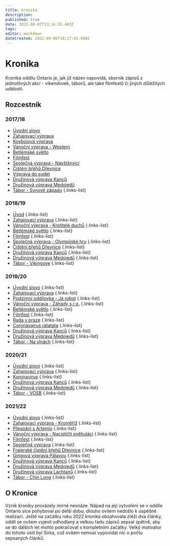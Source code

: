 ```yaml
---
title: kronika
description: 
published: true
date: 2022-09-07T13:14:55.483Z
tags: 
editor: markdown
dateCreated: 2022-09-06T18:27:43.690Z
---
```


# Kronika

Kronika oddílu Ontario je, jak již název napovídá, sborník zápisů z jednotlivých akcí - víkendovek, táborů, ale také filmfestů či jiných důležitých událostí.

## Rozcestník

### 2017/18

- [Úvodní slovo](uvod_17)
- [Zahajovací výprava](zahajovacka_17)
- [Kovbojova výprava](kovboj_17)
- [Vánoční výprava - Western](vanocka_17)
- [Betlémské světlo](betlemske_svetlo_17)
- [Filmfest](filmfest_18)
- [Společná výprava - Návštšnvíci](spolecna_17)
- [Čištění břehů Dřevnice](drevnice_18)
- [Výprava do sudet](sudety_18)
- [Družinová výprava Kanců](druzinovka_kanci_18)
- [Družinová výprava Medojedů](druzinovka_medojedu_18)
- [Tábor - Synové západu](tabor_18)
{.links-list}

### 2018/19

- [Úvod](uvod_18)
{.links-list}
- [Zahajovací výprava](zahajovacka_18)
{.links-list}
- [Vánoční výprava - Krotitelé duchů](vanocka_18)
{.links-list}
- [Betlémské světlo](betlemske_svetlo_18)
{.links-list}
- [Filmfest](filmfest_19)
{.links-list}
- [Společná výprava - Olympijské hry](spolecna_18)
{.links-list}
- [Čištění břehů Dřevnice](drevnice_19)
{.links-list}
- [Družinová výprava Kanců](druzinovka_kanci_19)
{.links-list}
- [Družinová výprava Medojedů](druzinovka_medojedu_19)
{.links-list}
- [Tábor - Vikingove](tabor_19)
{.links-list}

### 2019/20

- [Úvodní slovo](uvod_19)
{.links-list}
- [Zahajovací výprava](zahajovacka_19)
{.links-list}
- [Podzimní oddílovka - Já robot](robot_19)
{.links-list}
- [Vánoční výprava - Záhady s.r.o.](vanocka_19)
{.links-list}
- [Betlémské světlo](betlemske_svetlo_19)
{.links-list}
- [Filmfest](filmfest_20)
{.links-list}
- [Rada v praze](rada_20)
{.links-list}
- [Coronavajrus ratatata](corona_20)
{.links-list}
- [Družinová výprava Kanců](druzinovka_kanci_20)
{.links-list}
- [Družinová výprava Medojedů](druzinovka_medojedu_20)
{.links-list}
- [Tábor - Na vlnách](tabor_20)
{.links-list}

### 2020/21

- [Úvodní slovo](uvod_20)
{.links-list}
- [Zahajovací výprava](zahajovacka_20)
{.links-list}
- [Koronavirus](online_20)
{.links-list}
- [Družinová výprava Kanců](druzinovka_kanci_21)
{.links-list}
- [Družinová výprava Medojedů](druzinovka_medojedu_21)
{.links-list}
- [Tábor - VOSB](tabor_21)
{.links-list}

### 2021/22

- [Úvodní slovo](uvod_21)
{.links-list}
- [Zahajovací výprava - Kroměříž](zahajovacka_21)
{.links-list}
- [Přespání s Artemis](prespani_21)
{.links-list}
- [Vánoční výprava - Nacističtí sněhuláci](vanocka_21)
{.links-list}
- [Filmfest](filmfest_22)
{.links-list}
- [Společná výprava](spolecna_22)
{.links-list}
- [Frajerské čistění břehů Dřevnice](drevka_22)
{.links-list}
- [Gingova výprava Pálavou](palava_22)
{.links-list}
- [Družinová výprava Kanců](druzinovka_kanci_22)
{.links-list}
- [Družinová výprava Medojedů](druzinovka_medojedu_22)
{.links-list}
- [Družinová výprava Lachtanů](druzinovka_medojedu_22)
{.links-list}
- [Tábor - Chin Long](tabor_22)
{.links-list}


## O Kronice

Vznik kroniky provázely mírné nesnáze. Nápad na její vytvoření se v oddíle Ontario sice pohyboval po delší dobu, dlouho ovšem nedošlo k úspěšné realizaci. Ještě na začátku roku 2022 kronika obsahovala ztěží dva články, oddíl se ovšem vyjevil odhodlaný a velkou řadu zápisů sepsal zpětně, aby se do dalších let mohlo pokračovat s kompletními začátky. Velký motivátor do tohoto úsilí byl Sirka, což ovšem nemusí vypovídat nic o počtu sepsaných článků.